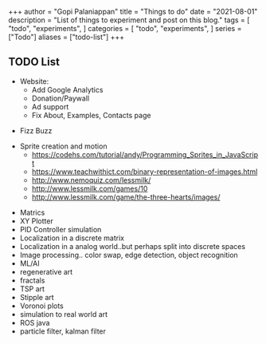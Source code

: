 +++
author = "Gopi Palaniappan"
title = "Things to do"
date = "2021-08-01"
description = "List of things to experiment and post on this blog."
tags = [
    "todo",
    "experiments",
]
categories = [
    "todo",
    "experiments",
]
series = ["Todo"]
aliases = ["todo-list"]
+++



## TODO List

- Website:
  - Add Google Analytics
  - Donation/Paywall
  - Ad support
  - Fix About, Examples, Contacts page

* Fizz Buzz
- Sprite creation and motion
  - https://codehs.com/tutorial/andy/Programming_Sprites_in_JavaScript
  - https://www.teachwithict.com/binary-representation-of-images.html
  - http://www.nemoquiz.com/lessmilk/
  - http://www.lessmilk.com/games/10
  - http://www.lessmilk.com/game/the-three-hearts/images/
* Matrics
* XY Plotter
* PID Controller simulation
* Localization in a discrete matrix
* Localization in a analog world..but perhaps split into discrete spaces
* Image processing.. color swap, edge detection, object recognition
* ML/AI 
* regenerative art
* fractals
* TSP art
* Stipple art
* Voronoi plots
* simulation to real world art
* ROS java
* particle filter, kalman filter


